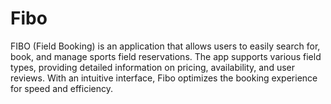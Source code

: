 # Fibo
FIBO (Field Booking) is an application that allows users to easily search for, book, and manage sports field reservations. The app supports various field types, providing detailed information on pricing, availability, and user reviews. With an intuitive interface, Fibo optimizes the booking experience for speed and efficiency.
